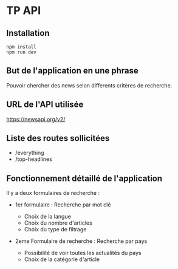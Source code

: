 # TP API

## Installation

```
npm install
npm run dev
```

## But de l'application en une phrase

Pouvoir chercher des news selon differents critères de recherche.

## URL de l'API utilisée

https://newsapi.org/v2/

## Liste des routes sollicitées

- /everything
- /top-headlines


## Fonctionnement détaillé de l'application

Il y a deux formulaires de recherche : 
* 1er formulaire : Recherche par mot clé
  * Choix de la langue 
  * Choix du nombre d'articles 
  * Choix du type de filtrage

* 2eme Formulaire de recherche : Recherche par pays
  * Possibilité de voir toutes les actualités du pays 
  * Choix de la catégorie d'article 



